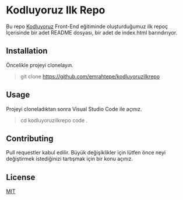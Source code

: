 # Kodluyoruz Ilk Repo
 
Bu repo [Kodluyoruz](https://www.kodluyoruz.org/) Front-End eğitiminde oluşturduğumuz ilk repoç İçerisinde bir adet README dosyası, bir adet de index.html barındırıyor.

## Installation

Öncelikle projeyi clonelayın.

>git clone https://github.com/emrahtepe/kodluyoruzilkrepo

## Usage

Projeyi cloneladıktan sonra Visual Studio Code ile açınız.

>cd kodluyoruzilkrepo
>code .

## Contributing

Pull requestler kabul edilir. Büyük değişiklikler için lütfen önce neyi değiştirmek istediğinizi tartışmak için bir konu açınız.

## License

[MIT](https://github.com/emrahtepe/kodluyoruzilkrepo/blob/main/LICENSE)